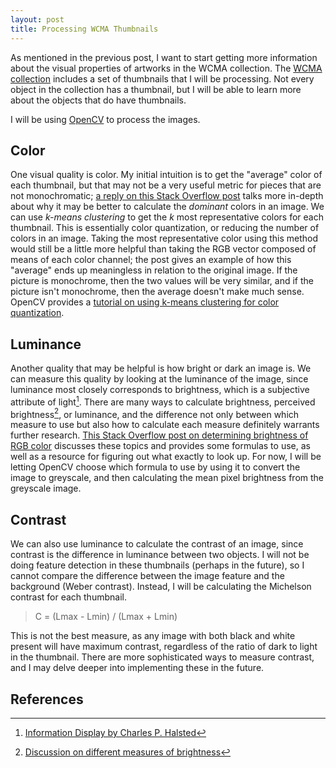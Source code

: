 ```yaml
---
layout: post
title: Processing WCMA Thumbnails
---
```

As mentioned in the previous post, I want to start getting more information about the visual properties of artworks in the WCMA collection. The [WCMA collection](https://github.com/wcmaart/collection) includes a set of thumbnails that I will be processing. Not every object in the collection has a thumbnail, but I will be able to learn more about the objects that do have thumbnails.

I will be using [OpenCV](https://opencv.org/) to process the images.

## Color
One visual quality is color. My initial intuition is to get the "average" color of each thumbnail, but that may not be a very useful metric for pieces that are not monochromatic; [a reply on this Stack Overflow post](https://stackoverflow.com/questions/43111029/how-to-find-the-average-colour-of-an-image-in-python-with-opencv) talks more in-depth about why it may be better to calculate the _dominant_ colors in an image. We can use _k-means clustering_ to get the _k_ most representative colors for each thumbnail. This is essentially color quantization, or reducing the number of colors in an image. Taking the most representative color using this method would still be a little more helpful than taking the RGB vector composed of means of each color channel; the post gives an example of how this "average" ends up meaningless in relation to the original image. If the picture is monochrome, then the two values will be very similar, and if the picture isn't monochrome, then the average doesn't make much sense. OpenCV provides a [tutorial on using k-means clustering for color quantization](https://docs.opencv.org/3.0-beta/doc/py_tutorials/py_ml/py_kmeans/py_kmeans_opencv/py_kmeans_opencv.html).

## Luminance
Another quality that may be helpful is how bright or dark an image is. We can measure this quality by looking at the luminance of the image, since luminance most closely corresponds to brightness, which is a subjective attribute of light[^brightness]. There are many ways to calculate brightness, perceived brightness[^pb], or luminance, and the difference not only between which measure to use but also how to calculate each measure  definitely warrants further research. [This Stack Overflow post on determining brightness of RGB color](https://stackoverflow.com/questions/596216/formula-to-determine-brightness-of-rgb-color) discusses these topics and provides some formulas to use, as well as a resource for figuring out what exactly to look up. For now, I will be letting OpenCV choose which formula to use by using it to convert the image to greyscale, and then calculating the mean pixel brightness from the greyscale image.

## Contrast
We can also use luminance to calculate the contrast of an image, since contrast is the difference in luminance between two objects. I will not be doing feature detection in these thumbnails (perhaps in the future), so I cannot compare the difference between the image feature and the background (Weber contrast). Instead, I will be calculating the Michelson contrast for each thumbnail.
> C = (Lmax - Lmin) / (Lmax + Lmin)

This is not the best measure, as any image with both black and white present will have maximum contrast, regardless of the ratio of dark to light in the thumbnail. There are more sophisticated ways to measure contrast, and I may delve deeper into implementing these in the future.

## References
[^brightness]: [Information Display by Charles P. Halsted](http://crompton.com/light/index.html)
[^pb]: [Discussion on different measures of brightness](http://www.nbdtech.com/Blog/archive/2008/04/27/Calculating-the-Perceived-Brightness-of-a-Color.aspx)